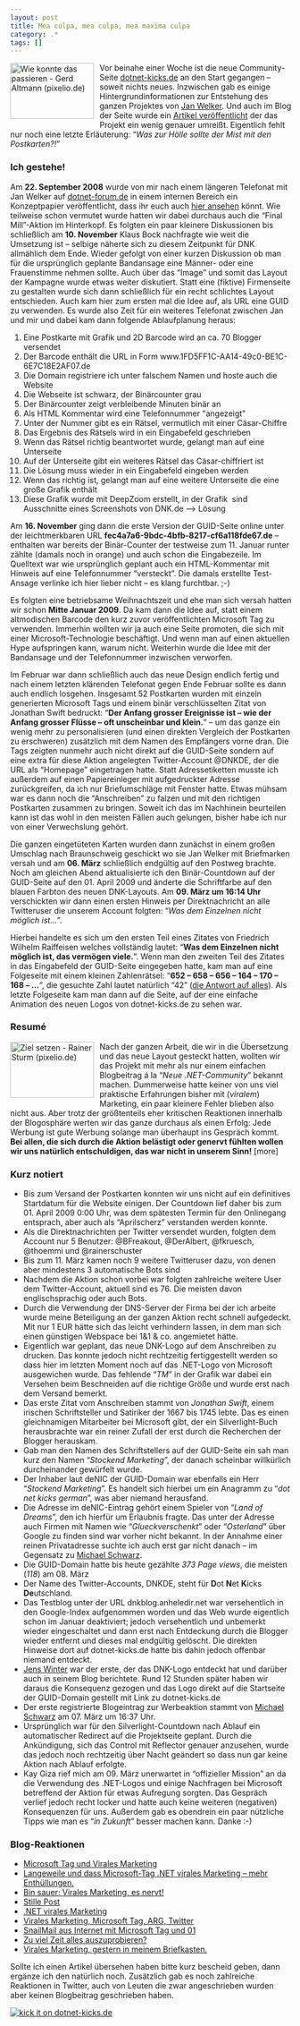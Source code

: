 ```yaml
---
layout: post
title: Mea culpa, mea culpa, mea maxima culpa
category: .*
tags: []
---
```

<p><img style="border-top-width: 0px; display: inline; border-left-width: 0px; border-bottom-width: 0px; margin: 0px 10px 5px 0px; border-right-width: 0px" title="Wie konnte das passieren - Gerd Altmann (pixelio.de)" src="http://anheledirwp.blob.core.windows.net/wordpress/2009/03/WiekonntedaspassierenGerdAltmann.jpg" border="0" alt="Wie konnte das passieren - Gerd Altmann (pixelio.de)" width="150" height="100" align="left" /> Vor beinahe einer Woche ist die neue Community-Seite <a href="http://dotnet-kicks.de/" target="_blank">dotnet-kicks.de</a> an den Start gegangen &ndash; soweit nichts neues. Inzwischen gab es einige Hintergrundinformationen zur Entstehung des ganzen Projektes von <a href="http://blog.jan-welker.de/2009/03/13/dotnetkicksdeIstOnline.aspx" target="_blank">Jan Welker</a>. Und auch im Blog der Seite wurde ein <a href="http://blog.dotnet-kicks.de/post/Willkommen-auf-dotnet-kicksde-und-seinem-Blog!.aspx" target="_blank">Artikel ver&ouml;ffentlicht</a> der das Projekt ein wenig genauer umrei&szlig;t. Eigentlich fehlt nur noch eine letzte Erl&auml;uterung: &ldquo;<em>Was zur H&ouml;lle sollte der Mist mit den Postkarten?!</em>&rdquo;</p>
<h3>Ich gestehe!</h3>
<p>Am <strong>22. September 2008</strong> wurde von mir nach einem l&auml;ngeren Telefonat mit Jan Welker auf <a href="http://dotnet-forum.de/" target="_blank">dotnet-forum.de</a> in einem internen Bereich ein Konzeptpapier ver&ouml;ffentlicht, dass ihr euch auch <a href="http://anei3a.bay.livefilestore.com/y1poHwLZBi3vXSl7th7_X52Fr0TaVybTx3XDB_Zfh7bl5GMCqEqGBl1Y6B0nGK2d9sfRetpElvdeNDChv-5ac1qNA/Konzeptpapier%20DNK%20Marketingkampagne.pdf?download" target="_blank">hier ansehen</a> k&ouml;nnt. Wie teilweise schon vermutet wurde hatten wir dabei durchaus auch die &ldquo;Final Mill&rdquo;-Aktion im Hinterkopf. Es folgten ein paar kleinere Diskussionen bis schlie&szlig;lich am <strong>10. November</strong> Klaus Bock nachfragte wie weit die Umsetzung ist &ndash; selbige n&auml;herte sich zu diesem Zeitpunkt f&uuml;r DNK allm&auml;hlich dem Ende. Wieder gefolgt von einer kurzen Diskussion ob man f&uuml;r die urspr&uuml;nglich geplante Bandansage eine M&auml;nner- oder eine Frauenstimme nehmen sollte. Auch &uuml;ber das &ldquo;Image&rdquo; und somit das Layout der Kampagne wurde etwas weiter diskutiert. Statt eine (fiktive) Firmenseite zu gestalten wurde sich dann schlie&szlig;lich f&uuml;r ein recht schlichtes Layout entschieden. Auch kam hier zum ersten mal die Idee auf, als URL eine GUID zu verwenden. Es wurde also Zeit f&uuml;r ein weiteres Telefonat zwischen Jan und mir und dabei kam dann folgende Ablaufplanung heraus:</p>
<ol>
<li>Eine Postkarte mit Grafik und 2D Barcode wird an ca. 70 Blogger versendet </li>
<li>Der Barcode enth&auml;lt die URL in Form www.1FD5FF1C-AA14-49c0-BE1C-6E7C18E2AF07.de </li>
<li>Die Domain registriere ich unter falschem Namen und hoste auch die Website </li>
<li>Die Webseite ist schwarz, der Bin&auml;rcounter grau </li>
<li>Der Bin&auml;rcounter zeigt verbleibende Minuten bin&auml;r an </li>
<li>Als HTML Kommentar wird eine Telefonnummer "angezeigt" </li>
<li>Unter der Nummer gibt es ein R&auml;tsel, vermutlich mit einer C&auml;sar-Chiffre </li>
<li>Das Ergebnis des R&auml;tsels wird in ein Eingabefeld geschrieben </li>
<li>Wenn das R&auml;tsel richtig beantwortet wurde, gelangt man auf eine Unterseite </li>
<li>Auf der Unterseite gibt ein weiteres R&auml;tsel das C&auml;sar-chiffriert ist </li>
<li>Die L&ouml;sung muss wieder in ein Eingabefeld eingeben werden </li>
<li>Wenn das richtig ist, gelangt man auf eine weitere Unterseite die eine gro&szlig;e Grafik enth&auml;lt </li>
<li>Diese Grafik wurde mit DeepZoom erstellt, in der Grafik&nbsp; sind Ausschnitte eines Screenshots von DNK.de &ndash;&gt; L&ouml;sung </li>
</ol>
<p>Am <strong>16. November</strong> ging dann die erste Version der GUID-Seite online unter der leichtmerkbaren URL <strong>fec4a7a6-9bdc-4bfb-8217-cf6a118fde67.de</strong> &ndash; enthalten war bereits der Bin&auml;r-Counter der testweise zum 11. Januar runter z&auml;hlte (damals noch in orange) und auch schon die Eingabezeile. Im Quelltext war wie urspr&uuml;nglich geplant auch ein HTML-Kommentar mit Hinweis auf eine Telefonnummer &ldquo;versteckt&rdquo;. Die damals erstellte Test-Ansage verlinke ich hier lieber nicht &ndash; es klang furchtbar. ;-)</p>
<p>Es folgten eine betriebsame Weihnachtszeit und ehe man sich versah hatten wir schon <strong>Mitte Januar 2009</strong>. Da kam dann die Idee auf, statt einem altmodischen Barcode den kurz zuvor ver&ouml;ffentlichten Microsoft Tag zu verwenden. Immerhin wollten wir ja auch eine Seite promoten, die sich mit einer Microsoft-Technologie besch&auml;ftigt. Und wenn man auf einen aktuellen Hype aufspringen kann, warum nicht. Weiterhin wurde die Idee mit der Bandansage und der Telefonnummer inzwischen verworfen.</p>
<p>Im Februar war dann schlie&szlig;lich auch das neue Design endlich fertig und nach einem letzten kl&auml;renden Telefonat gegen Ende Februar sollte es dann auch endlich losgehen. Insgesamt 52 Postkarten wurden mit einzeln generierten Microsoft Tags und einem bin&auml;r verschl&uuml;sselten Zitat von Jonathan Swift bedruckt: &ldquo;<strong>Der Anfang grosser Ereignisse ist &ndash; wie der Anfang grosser Fl&uuml;sse &ndash; oft unscheinbar und klein.</strong>&rdquo; &ndash; um das ganze ein wenig mehr zu personalisieren (und einen direkten Vergleich der Postkarten zu erschweren) zus&auml;tzlich mit dem Namen des Empf&auml;ngers vorne dran. Die Tags zeigten nunmehr auch nicht direkt auf die GUID-Seite sondern auf eine extra f&uuml;r diese Aktion angelegten Twitter-Account @DNKDE, der die URL als &ldquo;Homepage&rdquo; eingetragen hatte. Statt Adressetiketten musste ich au&szlig;erdem auf einen Papiereinleger mit aufgedruckter Adresse zur&uuml;ckgreifen, da ich nur Briefumschl&auml;ge mit Fenster hatte. Etwas m&uuml;hsam war es dann noch die &ldquo;Anschreiben&rdquo; zu falzen und mit den richtigen Postkarten zusammen zu bringen. Soweit ich das im Nachhinein beurteilen kann ist das wohl in den meisten F&auml;llen auch gelungen, bisher habe ich nur von einer Verwechslung geh&ouml;rt.</p>
<p>Die ganzen einget&uuml;teten Karten wurden dann zun&auml;chst in einem gro&szlig;en Umschlag nach Braunschweig geschickt wo sie Jan Welker mit Briefmarken versah und am <strong>06. M&auml;rz</strong> schlie&szlig;lich endg&uuml;ltig auf den Postweg brachte. Noch am gleichen Abend aktualisierte ich den Bin&auml;r-Countdown auf der GUID-Seite auf den 01. April 2009 und &auml;nderte die Schriftfarbe auf den blauen Farbton des neuen DNK-Layouts. Am <strong>09. M&auml;rz um 16:14 Uhr</strong> verschickten wir dann einen ersten Hinweis per Direktnachricht an alle Twitteruser die unserem Account folgten: &ldquo;<em>Was dem Einzelnen nicht m&ouml;glich ist...</em>&rdquo;.</p>
<p>Hierbei handelte es sich um den ersten Teil eines Zitates von Friedrich Wilhelm Raiffeisen welches vollst&auml;ndig lautet: &ldquo;<strong>Was dem Einzelnen nicht m&ouml;glich ist, das verm&ouml;gen viele.</strong>&rdquo;. Wenn man den zweiten Teil des Zitates in das Eingabefeld der GUID-Seite eingegeben hatte, kam man auf eine Folgeseite mit einem kleinen Zahlenr&auml;tsel: &ldquo;<strong>652 &ndash; 658 &ndash; 656 &ndash; 164 &ndash; 170 &ndash; 168 &ndash; &hellip;</strong>&rdquo;, die gesuchte Zahl lautet nat&uuml;rlich &ldquo;42&rdquo; (<a href="http://de.wikipedia.org/wiki/42_%28Antwort%29" target="_blank">die Antwort auf alles</a>). Als letzte Folgeseite kam man dann auf die Seite, auf der eine einfache Animation des neuen Logos von dotnet-kicks.de zu sehen war.</p>
<h3>Resum&eacute;</h3>
<p><img style="border-top-width: 0px; display: inline; border-left-width: 0px; border-bottom-width: 0px; margin: 0px 10px 5px 0px; border-right-width: 0px" title="Ziel setzen - Rainer Sturm (pixelio.de)" src="http://anheledirwp.blob.core.windows.net/wordpress/2009/03/ZielsetzenRainerSturm.jpg" border="0" alt="Ziel setzen - Rainer Sturm (pixelio.de)" width="150" height="100" align="left" /> Nach der ganzen Arbeit, die wir in die &Uuml;bersetzung und das neue Layout gesteckt hatten, wollten wir das Projekt mit mehr als nur einem einfachen Blogbeitrag &aacute; la &ldquo;<em>Neue .NET-Community</em>&rdquo; bekannt machen. Dummerweise hatte keiner von uns viel praktische Erfahrungen bisher mit (<em>viralem</em>) Marketing, ein paar kleinere Fehler blieben also nicht aus. Aber trotz der gr&ouml;&szlig;tenteils eher kritischen Reaktionen innerhalb der Blogosph&auml;re werten wir das ganze durchaus als einen Erfolg: Jede Werbung ist gute Werbung solange man &uuml;berhaupt ins Gespr&auml;ch kommt. <strong>Bei allen, die sich durch die Aktion bel&auml;stigt oder genervt f&uuml;hlten wollen wir uns nat&uuml;rlich entschuldigen, das war nicht in unserem Sinn!</strong> [more]</p>
<h3>Kurz notiert</h3>
<ul>
<li>Bis zum Versand der Postkarten konnten wir uns nicht auf ein definitives Startdatum f&uuml;r die Website einigen. Der Countdown lief daher bis zum 01. April 2009 0:00 Uhr, was dem sp&auml;testen Termin f&uuml;r den Onlinegang entsprach, aber auch als &ldquo;Aprilscherz&rdquo; verstanden werden konnte. </li>
<li>Als die Direktnachrichten per Twitter versendet wurden, folgten dem Account nur 5 Benutzer: @BFreakout, @DerAlbert, @fkruesch, @thoemmi und @rainerschuster </li>
<li>Bis zum 11. M&auml;rz kamen noch 9 weitere Twitteruser dazu, von denen aber mindestens 3 automatische Bots sind </li>
<li>Nachdem die Aktion schon vorbei war folgten zahlreiche weitere User dem Twitter-Account, aktuell sind es 76. Die meisten davon englischsprachig oder auch Bots. </li>
<li>Durch die Verwendung der DNS-Server der Firma bei der ich arbeite wurde meine Beteiligung an der ganzen Aktion recht schnell aufgedeckt. Mit nur 1 EUR h&auml;tte sich das leicht verhindern lassen, in dem man sich einen g&uuml;nstigen Webspace bei 1&amp;1 &amp; co. angemietet h&auml;tte. </li>
<li>Eigentlich war geplant, das neue DNK-Logo auf dem Anschreiben zu drucken. Das konnte jedoch nicht rechtzeitig fertiggestellt werden so dass hier im letzten Moment noch auf das .NET-Logo von Microsoft ausgewichen wurde. Das fehlende &ldquo;<em>TM</em>&rdquo; in der Grafik war dabei ein Versehen beim Beschneiden auf die richtige Gr&ouml;&szlig;e und wurde erst nach dem Versand bemerkt. </li>
<li>Das erste Zitat vom Anschreiben stammt von <em>Jonathan Swift</em>, einem irischen Schriftsteller und Satiriker der 1667 bis 1745 lebte. Das es einen gleichnamigen Mitarbeiter bei Microsoft gibt, der ein Silverlight-Buch herausbrachte war ein reiner Zufall der erst durch die Recherchen der Blogger herauskam. </li>
<li>Gab man den Namen des Schriftstellers auf der GUID-Seite ein sah man kurz den Namen &ldquo;<em>Stockend Marketing</em>&rdquo;, der danach scheinbar willk&uuml;rlich durcheinander gew&uuml;rfelt wurde. </li>
<li>Der Inhaber laut deNIC der GUID-Domain war ebenfalls ein Herr &ldquo;<em>Stockend Marketing</em>&rdquo;. Es handelt sich hierbei um ein Anagramm zu &ldquo;<em>dot net kicks german</em>&rdquo;, was aber niemand herausfand. </li>
<li>Die Adresse im deNIC-Eintrag geh&ouml;rt einem Spieler von &ldquo;<em>Land of Dreams</em>&rdquo;, den ich hierf&uuml;r um Erlaubnis fragte. Das unter der Adresse auch Firmen mit Namen wie &ldquo;<em>Glueckverschenkt</em>&rdquo; oder &ldquo;<em>Osterland</em>&rdquo; &uuml;ber Google zu finden sind war vorher nicht bekannt. In der Annahme einer reinen Privatadresse suchte ich auch erst gar nicht danach &ndash; im Gegensatz zu <a href="http://michael-schwarz.blogspot.com/" target="_blank">Michael Schwarz</a>. </li>
<li>Die GUID-Domain hatte bis heute gez&auml;hlte <em>373 Page views</em>, die meisten (<em>118</em>) am 08. M&auml;rz </li>
<li>Der Name des Twitter-Accounts, DNKDE, steht f&uuml;r <strong>D</strong>ot <strong>N</strong>et <strong>K</strong>icks <strong>De</strong>utschland. </li>
<li>Das Testblog unter der URL dnkblog.anheledir.net war versehentlich in den Google-Index aufgenommen worden und das Web wurde eigentlich schon im Januar deaktiviert; jedoch versehentlich und unbemerkt wieder eingeschaltet und dann erst nach Entdeckung durch die Blogger wieder entfernt und dieses mal endg&uuml;ltig gel&ouml;scht. Die direkten Hinweise dort auf dotnet-kicks.de hatte bis dahin jedoch offenbar niemand entdeckt. </li>
<li><a href="http://www.jenswinter.com/post/2009/03/NET-virales-Marketing.aspx" target="_blank">Jens Winter</a> war der erste, der das DNK-Logo entdeckt hat und dar&uuml;ber auch in seinem Blog berichtete. Rund 12 Stunden sp&auml;ter haben wir daraus die Konsequenz gezogen und das Logo direkt auf die Startseite der GUID-Domain gestellt mit Link zu dotnet-kicks.de </li>
<li>Der erste registrierte Blogeintrag zur Werbeaktion stammt von <a href="http://michael-schwarz.blogspot.com/2009/03/microsoft-tag-verwendet-bei.html" target="_blank">Michael Schwarz</a> am 07. M&auml;rz um 16:37 Uhr. </li>
<li>Urspr&uuml;nglich war f&uuml;r den Silverlight-Countdown nach Ablauf ein automatischer Redirect auf die Projektseite geplant. Durch die Ank&uuml;ndigung, sich das Control mit Reflector genauer anzusehen, wurde das jedoch noch rechtzeitig &uuml;ber Nacht ge&auml;ndert so dass nun gar keine Aktion nach Ablauf erfolgte. </li>
<li>Kay Giza rief mich am 09. M&auml;rz unerwartet in &ldquo;offizieller Mission&rdquo; an da die Verwendung des .NET-Logos und einige Nachfragen bei Microsoft betreffend der Aktion f&uuml;r etwas Aufregung sorgten. Das Gespr&auml;ch verlief jedoch recht locker und hatte auch keine weiteren (negativen) Konsequenzen f&uuml;r uns. Au&szlig;erdem gab es obendrein ein paar n&uuml;tzliche Tipps wie man es &ldquo;<em>in Zukunft</em>&rdquo; besser machen kann. Danke :-) </li>
</ul>
<h3>Blog-Reaktionen</h3>
<ul>
<li><a href="http://michael-schwarz.blogspot.com/2009/03/microsoft-tag-verwendet-bei.html">Microsoft Tag und Virales Marketing</a> </li>
<li><a href="http://der-albert.com/archive/2009/03/08/langeweile-und-dass-microsoft-tag-net-marketing.aspx">Langeweile und dass Microsoft-Tag .NET virales Marketing &ndash; mehr Enth&uuml;llungen.</a> </li>
<li><a href="http://www.giza-blog.de/BinSauerViralesMarketingEsNervt.aspx">Bin sauer: Virales Marketing, es nervt!</a> </li>
<li><a href="http://blog.geisbauer.de/2009/03/stille-post.html">Stille Post</a> </li>
<li><a href="http://www.jenswinter.com/post/2009/03/NET-virales-Marketing.aspx">.NET virales Marketing</a> </li>
<li><a href="http://tomicic.de/2009/03/09/ViralesMarketingMicrosoftTagARGTwitter.aspx">Virales Marketing, Microsoft Tag, ARG, Twitter</a> </li>
<li><a href="http://marcoscheel.de/net/post-von-microsoft-mit-tag-und-01/">SnailMail aus Internet mit Microsoft Tag und 01</a> </li>
<li><a href="http://blogs.msdn.com/dparys/archive/2009/03/10/zu-viel-zeit-alles-auszuprobieren.aspx" target="_blank">Zu viel Zeit alles auszuprobieren?</a> </li>
<li><a href="http://dotnet.plasticalsoftware.de/post/Virales-Marketing2c-gestern-in-meinem-Briefkasten.aspx">Virales Marketing, gestern in meinem Briefkasten.</a> </li>
</ul>
<p>Sollte ich einen Artikel &uuml;bersehen haben bitte kurz bescheid geben, dann erg&auml;nze ich den nat&uuml;rlich noch. Zus&auml;tzlich gab es noch zahlreiche Reaktionen in Twitter, auch von Leuten die zwar angeschrieben wurden aber keinen Blogbeitrag geschrieben haben.</p>
<p><a href="http://dotnet-kicks.de/kick/?url=http%3a%2f%2fgordon-breuer.de%2fpost%2f2009%2f03%2f18%2fMea-culpa-mea-culpa-mea-maxima-culpa.aspx"><img src="http://dotnet-kicks.de/Services/Images/KickItImageGenerator.ashx?url=http%3a%2f%2fgordon-breuer.de%2fpost%2f2009%2f03%2f18%2fMea-culpa-mea-culpa-mea-maxima-culpa.aspx" border="0" alt="kick it on dotnet-kicks.de" /></a></p>
